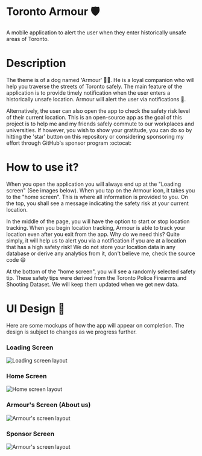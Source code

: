 # Toronto Armour 🛡️
A mobile application to alert the user when they enter historically unsafe areas of Toronto.

# Description
The theme is of a dog named 'Armour' 🐕‍🦺. He is a loyal companion who will help you traverse the streets of Toronto safely. The main feature of the application is to provide timely notification when the user enters a historically unsafe location. Armour will alert the user via notifications 🔔.

Alternatively, the user can also open the app to check the safety risk level of their current location. This is an open-source app as the goal of this project is to help me and my friends safely commute to our workplaces and universities. If however, you wish to show your gratitude, you can do so by hitting the 'star' button on this repository or considering sponsoring my effort through GitHub's sponsor program :octocat:

# How to use it?
When you open the application you will always end up at the "Loading screen" (See images below). When you tap on the Armour icon, it takes you to the "home screen". This is where all information is provided to you. On the top, you shall see a message indicating the safety risk at your current location.

In the middle of the page, you will have the option to start or stop location tracking. When you begin location tracking, Armour is able to track your location even after you exit from the app. Why do we need this? Quite simply, it will help us to alert you via a notification if you are at a location that has a high safety risk! We do not store your location data in any database or derive any analytics from it, don't believe me, check the source code 😄

At the bottom of the "home screen", you will see a randomly selected safety tip. These safety tips were derived from the Toronto Police Firearms and Shooting Dataset. We will keep them updated when we get new data.

# UI Design 🎨
Here are some mockups of how the app will appear on completion. The design is subject to changes as we progress further.

### Loading Screen
![Loading screen layout](https://github.com/pandyah5/StaySafe/blob/main/images/app_layout/LoadingPage.png?raw=true)

### Home Screen
![Home screen layout](https://github.com/pandyah5/StaySafe/blob/main/images/app_layout/HomeScreen.png?raw=true)

### Armour's Screen (About us)
![Armour's screen layout](https://github.com/pandyah5/StaySafe/blob/main/images/app_layout/ArmourScreen.png?raw=true)

### Sponsor Screen
![Armour's screen layout](https://github.com/pandyah5/StaySafe/blob/main/images/app_layout/SponsorScreen.png?raw=true)
